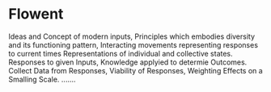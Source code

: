 # Flowent
Ideas and Concept of modern inputs,
Principles which embodies diversity and its functioning pattern,
Interacting movements representing responses to current times
Representations of individual and collective states.
Responses to given Inputs,
Knowledge applyied to determie Outcomes.
Collect Data from Responses,
Viability of Responses,
Weighting Effects on a Smalling Scale.
.......
